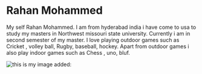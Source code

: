 # Rahan Mohammed
My self Rahan Mohammed. I am from hyderabad india i have come to usa to study my masters in Northwest missouri state university. Currently i am in second semester of my master. I love playing outdoor games such as Cricket , volley ball, Rugby, baseball, hockey. Apart from outdoor games i also play indoor games such as Chess , uno, bluf.

![this is my image added:](https://github.com/rehanmohammed/my2-Mohammed/blob/987f32f045d50f7011b00918e1ce2897fa3bfe80/picture/Rahan_Image.jpg)